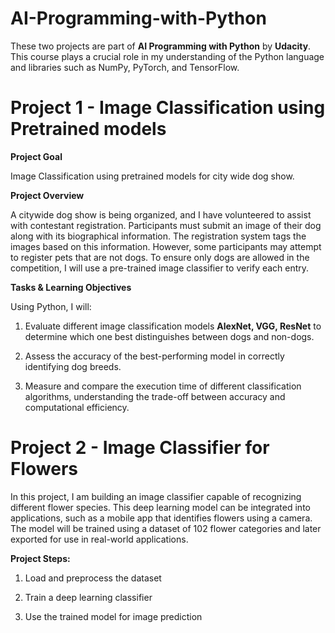 # AI-Programming-with-Python
These two projects are part of **AI Programming with Python** by **Udacity**. This course plays a crucial role in my understanding of the Python language and libraries such as NumPy, PyTorch, and TensorFlow.
# Project 1 - Image Classification using Pretrained models
**Project Goal**

Image Classification using pretrained models for city wide dog show. 

**Project Overview**

A citywide dog show is being organized, and I have volunteered to assist with contestant registration. Participants must submit an image of their dog along with its biographical information. The registration system tags the images based on this information.
However, some participants may attempt to register pets that are not dogs. To ensure only dogs are allowed in the competition, I will use a pre-trained image classifier to verify each entry.

**Tasks & Learning Objectives**

Using Python, I will:

1. Evaluate different image classification models **AlexNet, VGG, ResNet** to determine which one best distinguishes between dogs and non-dogs.

2. Assess the accuracy of the best-performing model in correctly identifying dog breeds.

3. Measure and compare the execution time of different classification algorithms, understanding the trade-off between accuracy and computational efficiency.
# Project 2 - Image Classifier for Flowers

In this project, I am building an image classifier capable of recognizing different flower species. This deep learning model can be integrated into applications, such as a mobile app that identifies flowers using a camera. The model will be trained using a dataset of 102 flower categories and later exported for use in real-world applications.

**Project Steps:**
1. Load and preprocess the dataset

2. Train a deep learning classifier

3. Use the trained model for image prediction
